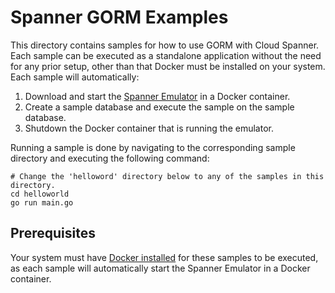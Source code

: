 # Spanner GORM Examples

This directory contains samples for how to use GORM with Cloud Spanner. Each sample can be executed
as a standalone application without the need for any prior setup, other than that Docker must be installed
on your system. Each sample will automatically:
1. Download and start the [Spanner Emulator](https://cloud.google.com/spanner/docs/emulator) in a Docker container.
2. Create a sample database and execute the sample on the sample database.
3. Shutdown the Docker container that is running the emulator.

Running a sample is done by navigating to the corresponding sample directory and executing the following command:

```shell
# Change the 'helloword' directory below to any of the samples in this directory.
cd helloworld
go run main.go
```

## Prerequisites

Your system must have [Docker installed](https://docs.docker.com/get-docker/) for these samples to be executed,
as each sample will automatically start the Spanner Emulator in a Docker container.
